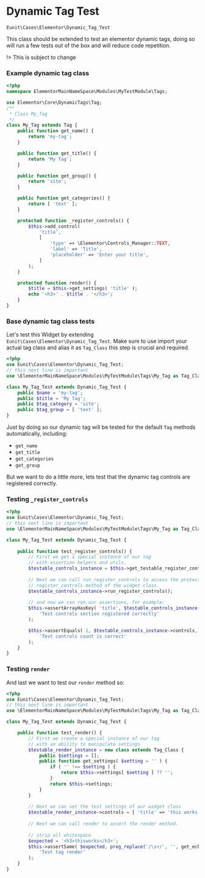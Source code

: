 # Dynamic Tag Test

`Eunit\Cases\Elementor\Dynamic_Tag_Test` 

This class should be extended to test an elementor dynamic tags, doing so will run a few tests out of the box and will reduce code repetition.


!> This is subject to change

### Example dynamic tag class
```php
<?php
namespace ElementorMainNameSpace\Modules\MyTestModule\Tags;

use Elementor\Core\DynamicTags\Tag;
/**
 * Class My_Tag
 */
class My_Tag extends Tag {
	public function get_name() {
	    return 'my-tag';
	}

	public function get_title() {
        return 'My Tag';
	}

	public function get_group() {
		return 'site';
	}

	public function get_categories() {
		return [ 'text' ];
	}

	protected function _register_controls() {
		$this->add_control(
			'title',
			[
				'type' => \Elementor\Controls_Manager::TEXT,
				'label' => 'Title',
				'placeholder' => 'Enter your title',
			]
		);
	}

	protected function render() {
		$title = $this->get_settings( 'title' );
		echo '<h3>' . $title . '</h3>';
	}
}
```

### Base dynamic tag class tests
Let's test this Widget by extending `Eunit\Cases\Elementor\Dynamic_Tag_Test`.
Make sure to use import your actual tag class and alias it as `Tag_Class` this step is crucial and required. 

```php
<?php
use Eunit\Cases\Elementor\Dynamic_Tag_Test;
// this next line is important
use \ElementorMainNameSpace\Modules\MyTestModule\Tags\My_Tag as Tag_Class;

class My_Tag_Test extends Dynamic_Tag_Test {
	public $name = 'my-tag';
	public $title = 'My Tag';
	public $tag_category = 'site';
	public $tag_group = [ 'text' ];
}
```
Just by doing so our dynamic tag will be tested for the default `Tag` methods automatically, including:
* `get_name`
* `get_title`
* `get_categories`
* `get_group`


But we want to do a little more, lets test that the dynamic tag controls are registered correctly.
### Testing `_register_controls`
```php
<?php
use Eunit\Cases\Elementor\Dynamic_Tag_Test;
// this next line is important
use \ElementorMainNameSpace\Modules\MyTestModule\Tags\My_Tag as Tag_Class;

class My_Tag_Test extends Dynamic_Tag_Test {
	
	public function test_register_controls() {
	    // First we get a special instance of our tag
	    // with assertion helpers and utils.
	    $testable_controls_instance = $this->get_testable_register_controls_instance();
	    
	    // Next we can call run_register_controls to access the protected
	    // register_controls method of the widget class.
	    $testable_controls_instance->run_register_controls();
	    
	    // and now we can run our assertions, for example:
	    $this->assertArrayHasKey( 'title', $testable_controls_instance->controls,
			'Test controls section registered correctly'
		);

	    $this->assertEquals( 1, $testable_controls_instance->controls,
			'Test controls count is correct'
		);
	}
}
```

### Testing `render`
And last we want to test our `render` method so:
```php
<?php
use Eunit\Cases\Elementor\Dynamic_Tag_Test;
// this next line is important
use \ElementorMainNameSpace\Modules\MyTestModule\Tags\My_Tag as Tag_Class;

class My_Tag_Test extends Dynamic_Tag_Test {

	public function test_render() {
	    // First we create a special instance of our tag
	    // with an ability to manipulate settings 
	    $testable_render_instance = new class extends Tag_Class {
	        public $settings = [];
	        public function get_settings( $setting = '' ) {
	            if ( '' !== $setting ) {
	                return $this->settings[ $setting ] ?? '';
	            } 
	            return $this->settings;
	        }
	    }
	    
	    // Next we can set the test settings of our widget class
	    $testable_render_instance->controls = [ 'title' => 'this works' ]; 
	    
	    // Next we can call render to assert the render method.
	    
	    // strip all whitespace
		$expected = '<h3>thisworks</h3>';
		$this->assertSame( $expected, preg_replace('/\s+/', '', get_echo( [ $testable_render_instance, 'render' ] ) ),
			'Test tag render'
		);
	}
}
```
